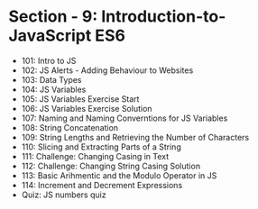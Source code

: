 # Section - 9: Introduction-to-JavaScript ES6

- 101: Intro to JS
- 102: JS Alerts - Adding Behaviour to Websites
- 103: Data Types
- 104: JS Variables
- 105: JS Variables Exercise Start
- 106: JS Variables Exercise Solution
- 107: Naming and Naming Converntions for JS Variables
- 108: String Concatenation
- 109: String Lengths and Retrieving the Number of Characters
- 110: Slicing and Extracting Parts of a String
- 111: Challenge: Changing Casing in Text
- 112: Challenge: Changing String Casing Solution
- 113: Basic Arihmentic and the Modulo Operator in JS
- 114: Increment and Decrement Expressions
- Quiz: JS numbers quiz
